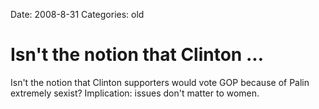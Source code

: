 Date: 2008-8-31
Categories: old

# Isn't the notion that Clinton ...

Isn't the notion that Clinton supporters would vote GOP because of Palin extremely sexist? Implication: issues don't matter to women.
